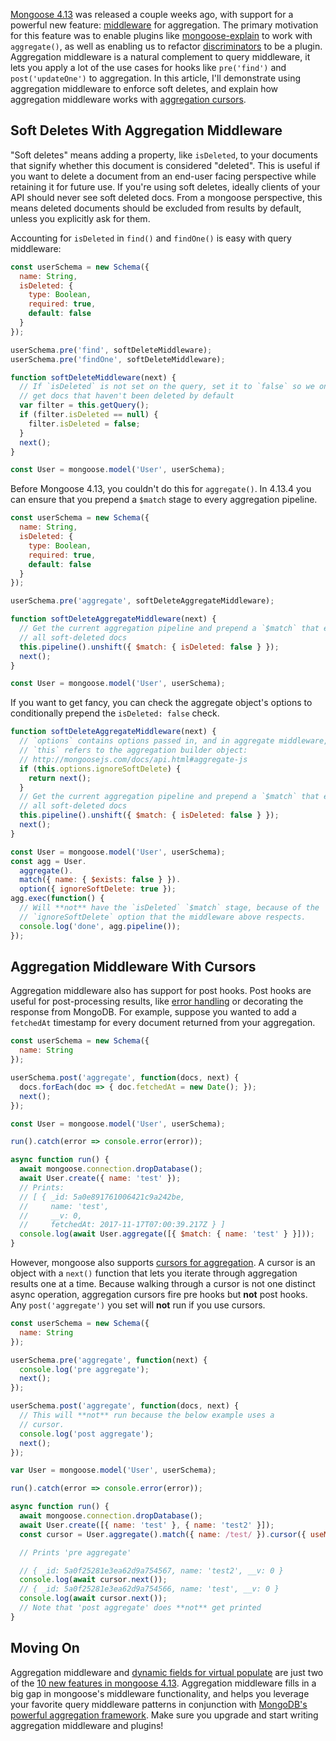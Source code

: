 [Mongoose 4.13](https://github.com/Automattic/mongoose/blob/master/History.md#4130--2017-11-02) was released a couple weeks ago, with support for a powerful new feature: [middleware](http://mongoosejs.com/docs/middleware.html) for aggregation. The primary motivation for this feature was to enable plugins like [mongoose-explain](https://www.npmjs.com/package/mongoose-explain) to work with `aggregate()`, as well as enabling us to refactor [discriminators](http://mongoosejs.com/docs/discriminators.html) to be a plugin. Aggregation middleware is a natural complement to query middleware, it lets you apply a lot of the use cases for hooks like `pre('find')` and `post('updateOne')` to aggregation. In this article, I'll demonstrate using aggregation middleware to enforce soft deletes, and explain how aggregation middleware works with [aggregation cursors](http://mongoosejs.com/docs/api.html#aggregate_Aggregate-cursor).

Soft Deletes With Aggregation Middleware
----------------------------------------

"Soft deletes" means adding a property, like `isDeleted`, to your documents that signify whether this document is considered "deleted". This is useful if you want to delete a document from an end-user facing perspective while retaining it for future use. If you're using soft deletes, ideally clients of your API should never see soft deleted docs. From a mongoose perspective, this means deleted documents should be excluded from results by default, unless you explicitly ask for them.

Accounting for `isDeleted` in `find()` and `findOne()` is easy with query middleware:

```javascript
const userSchema = new Schema({
  name: String,
  isDeleted: {
    type: Boolean,
    required: true,
    default: false
  }
});

userSchema.pre('find', softDeleteMiddleware);
userSchema.pre('findOne', softDeleteMiddleware);

function softDeleteMiddleware(next) {
  // If `isDeleted` is not set on the query, set it to `false` so we only
  // get docs that haven't been deleted by default
  var filter = this.getQuery();
  if (filter.isDeleted == null) {
    filter.isDeleted = false;
  }
  next();
}

const User = mongoose.model('User', userSchema);
```

Before Mongoose 4.13, you couldn't do this for `aggregate()`. In 4.13.4 you can ensure that you prepend a `$match` stage to every aggregation pipeline.

```javascript
const userSchema = new Schema({
  name: String,
  isDeleted: {
    type: Boolean,
    required: true,
    default: false
  }
});

userSchema.pre('aggregate', softDeleteAggregateMiddleware);

function softDeleteAggregateMiddleware(next) {
  // Get the current aggregation pipeline and prepend a `$match` that excludes
  // all soft-deleted docs
  this.pipeline().unshift({ $match: { isDeleted: false } });
  next();
}

const User = mongoose.model('User', userSchema);
```

If you want to get fancy, you can check the aggregate object's options to conditionally prepend the `isDeleted: false` check.

```javascript
function softDeleteAggregateMiddleware(next) {
  // `options` contains options passed in, and in aggregate middleware,
  // `this` refers to the aggregation builder object:
  // http://mongoosejs.com/docs/api.html#aggregate-js
  if (this.options.ignoreSoftDelete) {
    return next();
  }
  // Get the current aggregation pipeline and prepend a `$match` that excludes
  // all soft-deleted docs
  this.pipeline().unshift({ $match: { isDeleted: false } });
  next();
}

const User = mongoose.model('User', userSchema);
const agg = User.
  aggregate().
  match({ name: { $exists: false } }).
  option({ ignoreSoftDelete: true });
agg.exec(function() {
  // Will **not** have the `isDeleted` `$match` stage, because of the
  // `ignoreSoftDelete` option that the middleware above respects.
  console.log('done', agg.pipeline());
});
```

Aggregation Middleware With Cursors
-----------------------------------

Aggregation middleware also has support for post hooks. Post hooks are useful for post-processing results, like [error handling](http://mongoosejs.com/docs/middleware.html#error-handling) or decorating the response from MongoDB. For example, suppose you wanted to add a `fetchedAt` timestamp for every document returned from your aggregation.

```javascript
const userSchema = new Schema({
  name: String
});

userSchema.post('aggregate', function(docs, next) {
  docs.forEach(doc => { doc.fetchedAt = new Date(); });
  next();
});

const User = mongoose.model('User', userSchema);

run().catch(error => console.error(error));

async function run() {
  await mongoose.connection.dropDatabase();
  await User.create({ name: 'test' });
  // Prints:
  // [ { _id: 5a0e891761006421c9a242be,
  //     name: 'test',
  //     __v: 0,
  //     fetchedAt: 2017-11-17T07:00:39.217Z } ]
  console.log(await User.aggregate([{ $match: { name: 'test' } }]));
}
```

However, mongoose also supports [cursors for aggregation](http://mongoosejs.com/docs/api.html#aggregate_Aggregate-cursor). A cursor is an object with a `next()` function that lets you iterate through
aggregation results one at a time. Because walking through a cursor is not one distinct async operation, aggregation cursors fire pre hooks but **not** post hooks. Any `post('aggregate')` you set will **not** run if you use cursors.

```javascript
const userSchema = new Schema({
  name: String
});

userSchema.pre('aggregate', function(next) {
  console.log('pre aggregate');
  next();
});

userSchema.post('aggregate', function(docs, next) {
  // This will **not** run because the below example uses a
  // cursor.
  console.log('post aggregate');
  next();
});

var User = mongoose.model('User', userSchema);

run().catch(error => console.error(error));

async function run() {
  await mongoose.connection.dropDatabase();
  await User.create([{ name: 'test' }, { name: 'test2' }]);
  const cursor = User.aggregate().match({ name: /test/ }).cursor({ useMongooseAggCursor: true }).exec();

  // Prints 'pre aggregate'

  // { _id: 5a0f25281e3ea62d9a754567, name: 'test2', __v: 0 }
  console.log(await cursor.next());
  // { _id: 5a0f25281e3ea62d9a754566, name: 'test', __v: 0 }
  console.log(await cursor.next());
  // Note that 'post aggregate' does **not** get printed
}
```

Moving On
---------

Aggregation middleware and [dynamic fields for virtual populate](http://thecodebarbarian.com/mongoose-4.13-virtual-populate-dynamic-refs-fields.html) are just two of the [10 new features in mongoose 4.13](https://github.com/Automattic/mongoose/blob/master/History.md#4130--2017-11-02). Aggregation middleware fills in a big gap in mongoose's middleware functionality, and helps you leverage your favorite query middleware patterns in conjunction with [MongoDB's powerful aggregation framework](http://thecodebarbarian.com/2014/02/14/crunching-30-years-of-nba-data-with-mongodb-aggregation). Make sure you upgrade and start writing aggregation middleware and plugins!
